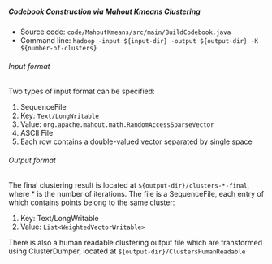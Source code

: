 ##### Codebook Construction via Mahout Kmeans Clustering 
* Source code: `code/MahoutKmeans/src/main/BuildCodebook.java`
* Command line: `hadoop -input ${input-dir} -output ${output-dir} -K ${number-of-clusters}`

###### Input format
Two types of input format can be specified:

1. SequenceFile
 1. Key: `Text/LongWritable`
 2. Value: `org.apache.mahout.math.RandomAccessSparseVector`
2. ASCII File
 1. Each row contains a double-valued vector separated by single space

###### Output format
The final clustering result is located at `${output-dir}/clusters-*-final`, where * is the number of iterations.
The file is a SequenceFile, each entry of which contains points belong to the same cluster:

1. Key: Text/LongWritable
2. Value: `List<WeightedVectorWritable>`

There is also a human readable clustering output file which are transformed using ClusterDumper, located at `${output-dir}/ClustersHumanReadable`
